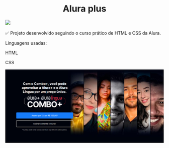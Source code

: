 <h1 align="center"> Alura plus</h1>
<p align="left">
<img src="http://img.shields.io/static/v1?label=STATUS&message=DONE&color=GREEN&style=for-the-badge"/>
</p>

:white_check_mark: Projeto desenvolvido seguindo o curso prático de HTML e CSS da Alura. 

Linguagens usadas:
<p>HTML</p>
<p>CSS</p> 


![Cabeçalho da página](https://github.com/RaquelHCastro/alura-plus/blob/main/Alura%2B%20site.jpg)



